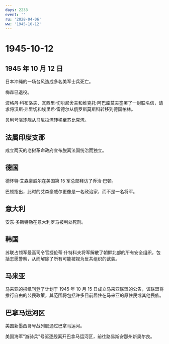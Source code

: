 ```yaml
---
days: 2233
event: ''
ru: '2028-04-06'
ww: '1945-10-12'
---
```


# 1945-10-12

## 1945 年 10 月 12 日

日本冲绳的一场台风造成多名美军士兵死亡。

梅森已退役。

波格丹·科布洛夫、瓦西里·切尔尼舍夫和维克托·阿巴库莫夫签署了一封联名信，请求将汉斯·弗里切和埃里希·雷德尔从俄罗斯莫斯科转移到德国柏林。

贝利号驱逐舰从马尼拉湾转移至苏比克湾。

## 法属印度支那

成立两天的老挝革命政府宣布脱离法国统治而独立。

## 德国

德怀特·艾森豪威尔在美国第 15 军总部拜访了乔治·巴顿。

巴顿指出，此时的艾森豪威尔更像是一名政治家，而不是一名将军。

## 意大利

安东·多斯特勒在意大利罗马被判处死刑。

## 韩国

苏联占领军最高司令官捷伦蒂·什特科夫将军解散了朝鲜北部的所有安全组织，包括志愿警察，从而解除了所有可能被视为反共组织的武装。

## 马来亚

马来亚的报纸刊登了计划于 1945 年 10 月 15
日成立马来亚联盟的公告，该联盟将推行自由的公民政策，其范围将包括许多目前居住在马来亚的原住民或其他民族。

## 巴拿马运河区

美国新墨西哥号战列舰通过巴拿马运河。

美国海军"游骑兵"号驱逐舰离开巴拿马运河区，前往路易斯安那州新奥尔良。